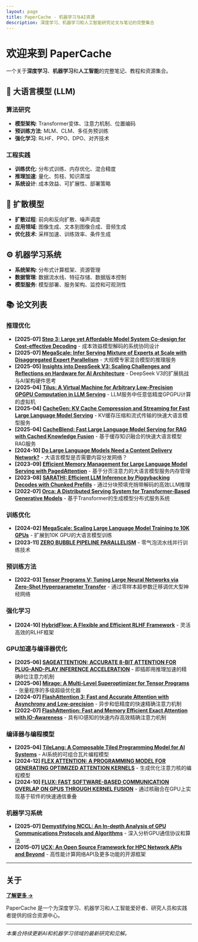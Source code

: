 ```yaml
---
layout: page
title: PaperCache - 机器学习与AI资源
description: 深度学习、机器学习和人工智能研究论文与笔记的完整集合
---
```


# 欢迎来到 PaperCache

一个关于**深度学习**、**机器学习**和**人工智能**的完整笔记、教程和资源集合。

## 🤖 大语言模型 (LLM)

### 算法研究
- **模型架构**: Transformer变体、注意力机制、位置编码
- **预训练方法**: MLM、CLM、多任务预训练
- **强化学习**: RLHF、PPO、DPO、对齐技术

### 工程实践
- **训练优化**: 分布式训练、内存优化、混合精度
- **推理加速**: 量化、剪枝、知识蒸馏
- **系统设计**: 成本效益、可扩展性、部署策略

## 🎨 扩散模型

- **扩散过程**: 前向和反向扩散、噪声调度
- **应用领域**: 图像生成、文本到图像合成、音频生成
- **优化技术**: 采样加速、训练效率、条件生成

## ⚙️ 机器学习系统

- **系统架构**: 分布式计算框架、资源管理
- **数据管理**: 数据流水线、特征存储、数据版本控制
- **模型服务**: 模型部署、服务架构、监控和可观测性

## 📚 论文列表

### 推理优化
- **[2025-07] [Step 3: Large yet Affordable Model System Co-design for Cost-effective Decoding](/llm/engineering/inference/2025-07-Step-3-is-Large-yet-Affordable-Model-system-Co-design-for-Cost-effective-Decoding.html)** - 成本效益模型解码的系统协同设计
- **[2025-07] [MegaScale: Infer Serving Mixture of Experts at Scale with Disaggregated Expert Parallelism](/llm/engineering/inference/2025-07-MegaScale-Infer-Serving-Mixture-of-Experts-at-Scale-with-Disaggregated-Expert-Parallelism.html)** - 大规模专家混合模型的推理服务
- **[2025-05] [Insights into DeepSeek V3: Scaling Challenges and Reflections on Hardware for AI Architecture](/llm/engineering/inference/2025-05-Insights-into-DeepSeek-V3-Scaling-Challenges-and-Reflections-on-Hardware-for-AI-Architecture.html)** - DeepSeek V3的扩展挑战与AI架构硬件思考
- **[2025-04] [Tilus: A Virtual Machine for Arbitrary Low-Precision GPGPU Computation in LLM Serving](/llm/engineering/inference/2025-04-Tilus-A-Virtual-Machine-for-Arbitrary-Low-Precision-GPGPU-Computation-in-LLM-Serving.html)** - LLM服务中任意低精度GPGPU计算的虚拟机
- **[2025-04] [CacheGen: KV Cache Compression and Streaming for Fast Large Language Model Serving](/llm/engineering/inference/2025-04-CacheGen-KV-Cache-Compression-and-Streaming-for-Fast-Large-Language-Model-Serving.html)** - KV缓存压缩和流式传输的快速大语言模型服务
- **[2025-04] [CacheBlend: Fast Large Language Model Serving for RAG with Cached Knowledge Fusion](/llm/engineering/inference/2025-04-CacheBlend-Fast-Large-Language-Model-Serving-for-RAG-with-Cached-Knowledge-Fusion.html)** - 基于缓存知识融合的快速大语言模型RAG服务
- **[2024-10] [Do Large Language Models Need a Content Delivery Network?](/llm/engineering/inference/2024-10-Do-Large-Language-Models-Need-a-Content-Delivery-Network.html)** - 大语言模型是否需要内容分发网络？
- **[2023-09] [Efficient Memory Management for Large Language Model Serving with PagedAttention](/llm/engineering/inference/2023-09-Efficient-Memory-Management-for-Large-Language-Model-Serving-with-PagedAttention.html)** - 基于分页注意力的大语言模型服务内存管理
- **[2023-08] [SARATHI: Efficient LLM Inference by Piggybacking Decodes with Chunked Prefills](/llm/engineering/inference/2023-08-SARATHI-Efficient-LLM-Inference-by-Piggybacking-Decodes-with-Chunked-Prefills.html)** - 通过分块预填充捎带解码的高效LLM推理
- **[2022-07] [Orca: A Distributed Serving System for Transformer-Based Generative Models](/llm/engineering/inference/2022-07-Orca-A-Distributed-Serving-System-for-Transformer-Based-Generative-Models.html)** - 基于Transformer的生成模型分布式服务系统

### 训练优化
- **[2024-02] [MegaScale: Scaling Large Language Model Training to 10K GPUs](/llm/engineering/train/2024-02-MegaScale-Scaling-Large-Language-Model-Training-to.html)** - 扩展到10K GPU的大语言模型训练
- **[2023-11] [ZERO BUBBLE PIPELINE PARALLELISM](/llm/engineering/train/2023-11-ZERO-BUBBLE-PIPELINE-PARALLELISM.html)** - 零气泡流水线并行训练技术

### 预训练方法
- **[2022-03] [Tensor Programs V: Tuning Large Neural Networks via Zero-Shot Hyperparameter Transfer](/llm/algorithm/pretrain/2022-03-Tensor-Programs-V-Tuning-Large-Neural-Networks-via-Zero-Shot-Hyperparameter-Transfer.html)** - 通过零样本超参数迁移调优大型神经网络

### 强化学习
- **[2024-10] [HybridFlow: A Flexible and Efficient RLHF Framework](/llm/algorithm/RL/2024-10-HybridFlow-A-Flexible-and-Efficient-RLHF-Framework.html)** - 灵活高效的RLHF框架

### GPU加速与编译器优化
- **[2025-06] [SAGEATTENTION: ACCURATE 8-BIT ATTENTION FOR PLUG-AND-PLAY INFERENCE ACCELERATION](/llm/engineering/gpu_acceleration/2025-06-SAGEATTENTION-ACCURATE-8-BIT-ATTENTION-FOR-PLUG-AND-PLAY-INFERENCE-ACCELERATION.html)** - 即插即用推理加速的精确8位注意力机制
- **[2025-06] [Mirage: A Multi-Level Superoptimizer for Tensor Programs](/llm/engineering/gpu_acceleration/2025-06-Mirage-A-Multi-Level-Superoptimizer-for-Tensor-Programs.html)** - 张量程序的多级超级优化器
- **[2024-07] [FlashAttention 3: Fast and Accurate Attention with Asynchrony and Low-precision](/llm/engineering/gpu_acceleration/2024-07-FlashAttention-3-Fast-and-Accurate-Attention-with-Asynchrony-and-Low-precision.html)** - 异步和低精度的快速精确注意力机制
- **[2022-07] [FlashAttention: Fast and Memory Efficient Exact Attention with IO-Awareness](/llm/engineering/gpu_acceleration/2022-07-FlashAttention-Fast-and-Memory-Efficient-Exact-Attention-with-IO-Awareness.html)** - 具有IO感知的快速内存高效精确注意力机制

### 编译器与编程模型
- **[2025-04] [TileLang: A Composable Tiled Programming Model for AI Systems](/llm/engineering/compiler/2025-04-TileLang-A-Composable-Tiled-Programming-Model-for-AI-Systems.html)** - AI系统的可组合瓦片编程模型
- **[2024-12] [FLEX ATTENTION: A PROGRAMMING MODEL FOR GENERATING OPTIMIZED ATTENTION KERNELS](/llm/engineering/compiler/2024-12-FLEX-ATTENTION-A-PROGRAMMING-MODEL-FOR-GENERATING-OPTIMIZED-ATTENTION-KERNELS.html)** - 生成优化注意力核的编程模型
- **[2024-10] [FLUX: FAST SOFTWARE-BASED COMMUNICATION OVERLAP ON GPUS THROUGH KERNEL FUSION](/llm/engineering/compiler/2024-10-FLUX-FAST-SOFTWARE-BASED-COMMUNICATION-OVERLAP-ON-GPUS-THROUGH-KERNEL-FUSION.html)** - 通过核融合在GPU上实现基于软件的快速通信重叠

### 机器学习系统
- **[2025-07] [Demystifying NCCL: An In-depth Analysis of GPU Communications Protocols and Algorithms](/mlsys/networking/2025-07-Demystifying-NCCL-An-In-depth-Analysis-of-GPU-Communications-Protocols-and-Algorithms.html)** - 深入分析GPU通信协议和算法
- **[2015-07] [UCX: An Open Source Framework for HPC Network APIs and Beyond](/mlsys/networking/2015-07-UCX-An-Open-Source-Framework-for-HPC-Network-APIs-and-Beyond.html)** - 高性能计算网络API及更多功能的开源框架

---

## 关于

**[了解更多 →](/about/)**

PaperCache 是一个为深度学习、机器学习和人工智能爱好者、研究人员和实践者提供的综合资源中心。

---

*本集合持续更新AI和机器学习领域的最新研究和见解。*
